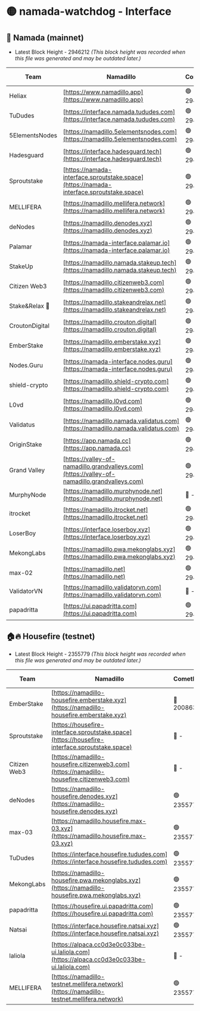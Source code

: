 # 🟡 namada-watchdog - Interface

## 🚀 Namada (mainnet)
- Latest Block Height - 2946212 *(This block height was recorded when this file was generated and may be outdated later.)*

| Team | Namadillo | CometBFT | Indexer | MASP Indexer |
|-|-|-|-|-|
| Heliax | [https://www.namadillo.app](https://www.namadillo.app) | 🟢 2946197 | 🟢 2946197 | 🟢 2946197 |
| TuDudes | [https://interface.namada.tududes.com](https://interface.namada.tududes.com) | 🟢 2946198 | 🟢 2946197 | 🟢 2946196 |
| 5ElementsNodes | [https://namadillo.5elementsnodes.com](https://namadillo.5elementsnodes.com) | 🟢 2946198 | 🟢 2946198 | 🟢 2946197 |
| Hadesguard | [https://interface.hadesguard.tech](https://interface.hadesguard.tech) | 🟢 2946198 | 🟢 2946198 | 🟢 2946197 |
| Sproutstake | [https://namada-interface.sproutstake.space](https://namada-interface.sproutstake.space) | 🟢 2946198 | 🔴 2797937 | 🟢 2946198 |
| MELLIFERA | [https://namadillo.mellifera.network](https://namadillo.mellifera.network) | 🟢 2946199 | 🟢 2946199 | 🟢 2946199 |
| deNodes | [https://namadillo.denodes.xyz](https://namadillo.denodes.xyz) | 🟢 2946200 | 🟢 2946200 | 🟢 2946199 |
| Palamar | [https://namada-interface.palamar.io](https://namada-interface.palamar.io) | 🟢 2946200 | 🟢 2946200 | 🟢 2946200 |
| StakeUp | [https://namadillo.namada.stakeup.tech](https://namadillo.namada.stakeup.tech) | 🟢 2946201 | 🟢 2946200 | 🟢 2946201 |
| Citizen Web3 | [https://namadillo.citizenweb3.com](https://namadillo.citizenweb3.com) | 🟢 2946201 | 🟢 2946200 | 🟢 2946200 |
| Stake&Relax 🦥 | [https://namadillo.stakeandrelax.net](https://namadillo.stakeandrelax.net) | 🟢 2946202 | 🟢 2946201 | 🟢 2946202 |
| CroutonDigital | [https://namadillo.crouton.digital](https://namadillo.crouton.digital) | 🟢 2946202 | 🟢 2946202 | 🟢 2946202 |
| EmberStake | [https://namadillo.emberstake.xyz](https://namadillo.emberstake.xyz) | 🟢 2946202 | 🟢 2946202 | 🟢 2946202 |
| Nodes.Guru | [https://namada-interface.nodes.guru](https://namada-interface.nodes.guru) | 🟢 2946203 | 🟢 2946203 | 🟢 2946203 |
| shield-crypto | [https://namadillo.shield-crypto.com](https://namadillo.shield-crypto.com) | 🟢 2946203 | 🟢 2946203 | 🟢 2946203 |
| L0vd | [https://namadillo.l0vd.com](https://namadillo.l0vd.com) | 🟢 2946204 | 🟢 2946204 | 🟢 2946204 |
| Validatus | [https://namadillo.namada.validatus.com](https://namadillo.namada.validatus.com) | 🟢 2946205 | 🟢 2946205 | 🟢 2946204 |
| OriginStake | [https://app.namada.cc](https://app.namada.cc) | 🟢 2946205 | 🟢 2946201 | 🟢 2946201 |
| Grand Valley | [https://valley-of-namadillo.grandvalleys.com](https://valley-of-namadillo.grandvalleys.com) | 🟢 2946205 | 🟢 2946205 | 🟢 2946205 |
| MurphyNode | [https://namadillo.murphynode.net](https://namadillo.murphynode.net) | 🔴 - | 🔴 - | 🔴 - |
| itrocket | [https://namadillo.itrocket.net](https://namadillo.itrocket.net) | 🟢 2946208 | 🟢 2946207 | 🟢 2946208 |
| LoserBoy | [https://interface.loserboy.xyz](https://interface.loserboy.xyz) | 🟢 2946208 | 🟢 2946208 | 🟢 2946208 |
| MekongLabs | [https://namadillo.pwa.mekonglabs.xyz](https://namadillo.pwa.mekonglabs.xyz) | 🟢 2946208 | 🟢 2946208 | 🟢 2946208 |
| max-02 | [https://namadillo.net](https://namadillo.net) | 🟢 2946210 | 🟢 2946210 | 🟢 2946210 |
| ValidatorVN | [https://namadillo.validatorvn.com](https://namadillo.validatorvn.com) | 🔴 - | 🔴 - | 🔴 - |
| papadritta | [https://ui.papadritta.com](https://ui.papadritta.com) | 🟢 2946212 | 🟢 2946212 | 🟢 2946212 |

## 🏠🔥 Housefire (testnet)
- Latest Block Height - 2355779 *(This block height was recorded when this file was generated and may be outdated later.)*

| Team | Namadillo | CometBFT | Indexer | MASP Indexer |
|-|-|-|-|-|
| EmberStake | [https://namadillo-housefire.emberstake.xyz](https://namadillo-housefire.emberstake.xyz) | 🔴 2008636 | 🔴 - | 🔴 - |
| Sproutstake | [https://housefire-interface.sproutstake.space](https://housefire-interface.sproutstake.space) | 🔴 - | 🔴 - | 🔴 - |
| Citizen Web3 | [https://namadillo-housefire.citizenweb3.com](https://namadillo-housefire.citizenweb3.com) | 🔴 - | 🔴 - | 🔴 - |
| deNodes | [https://namadillo-housefire.denodes.xyz](https://namadillo-housefire.denodes.xyz) | 🟢 2355775 | 🟢 2355775 | 🟢 2355775 |
| max-03 | [https://namadillo.housefire.max-03.xyz](https://namadillo.housefire.max-03.xyz) | 🟢 2355775 | 🔴 2167206 | 🟢 2355775 |
| TuDudes | [https://interface.housefire.tududes.com](https://interface.housefire.tududes.com) | 🟢 2355776 | 🟢 2355776 | 🟢 2355775 |
| MekongLabs | [https://namadillo-housefire.pwa.mekonglabs.xyz](https://namadillo-housefire.pwa.mekonglabs.xyz) | 🟢 2355776 | 🟢 2355776 | 🟢 2355775 |
| papadritta | [https://housefire.ui.papadritta.com](https://housefire.ui.papadritta.com) | 🟢 2355777 | 🟢 2355777 | 🟢 2355777 |
| Natsai | [https://interface.housefire.natsai.xyz](https://interface.housefire.natsai.xyz) | 🟢 2355777 | 🟢 2355777 | 🟢 2355777 |
| laliola | [https://alpaca.cc0d3e0c033be-ui.laliola.com](https://alpaca.cc0d3e0c033be-ui.laliola.com) | 🔴 - | 🔴 - | 🔴 - |
| MELLIFERA | [https://namadillo-testnet.mellifera.network](https://namadillo-testnet.mellifera.network) | 🟢 2355779 | 🟢 2355779 | 🟢 2355779 |

